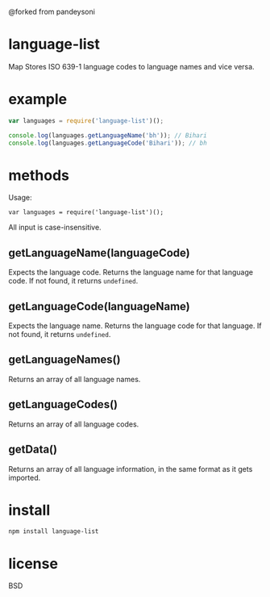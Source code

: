 @forked from pandeysoni

language-list
============

Map Stores ISO 639-1 language codes to language names and vice versa.


# example 

``` js
var languages = require('language-list')();

console.log(languages.getLanguageName('bh')); // Bihari
console.log(languages.getLanguageCode('Bihari')); // bh
```

# methods

Usage:

```
var languages = require('language-list')();
```
All input is case-insensitive.

## getLanguageName(languageCode)

Expects the language code.
Returns the language name for that language code.
If not found, it returns `undefined`.

## getLanguageCode(languageName)

Expects the language name.
Returns the language code for that language.
If not found, it returns `undefined`.

## getLanguageNames()

Returns an array of all language names.

## getLanguageCodes()

Returns an array of all language codes.

## getData()

Returns an array of all language information, in the same format as it gets imported.

# install

``` cli
npm install language-list
```

# license

BSD
